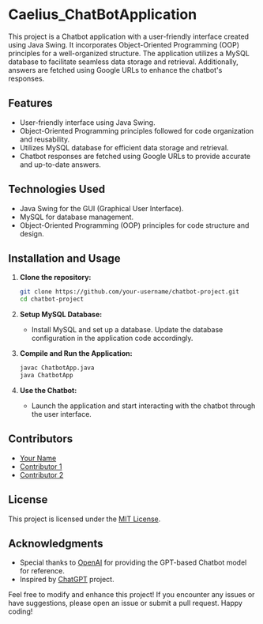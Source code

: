 # Caelius_ChatBotApplication

This project is a Chatbot application with a user-friendly interface created using Java Swing. It incorporates Object-Oriented Programming (OOP) principles for a well-organized structure. The application utilizes a MySQL database to facilitate seamless data storage and retrieval. Additionally, answers are fetched using Google URLs to enhance the chatbot's responses.

## Features

- User-friendly interface using Java Swing.
- Object-Oriented Programming principles followed for code organization and reusability.
- Utilizes MySQL database for efficient data storage and retrieval.
- Chatbot responses are fetched using Google URLs to provide accurate and up-to-date answers.

## Technologies Used

- Java Swing for the GUI (Graphical User Interface).
- MySQL for database management.
- Object-Oriented Programming (OOP) principles for code structure and design.

## Installation and Usage

1. **Clone the repository:**

    ```bash
    git clone https://github.com/your-username/chatbot-project.git
    cd chatbot-project
    ```

2. **Setup MySQL Database:**

    - Install MySQL and set up a database. Update the database configuration in the application code accordingly.

3. **Compile and Run the Application:**

    ```bash
    javac ChatbotApp.java
    java ChatbotApp
    ```

4. **Use the Chatbot:**

    - Launch the application and start interacting with the chatbot through the user interface.

## Contributors

- [Your Name](https://github.com/your-username)
- [Contributor 1](https://github.com/contributor1)
- [Contributor 2](https://github.com/contributor2)

## License

This project is licensed under the [MIT License](LICENSE).

## Acknowledgments

- Special thanks to [OpenAI](https://openai.com/) for providing the GPT-based Chatbot model for reference.
- Inspired by [ChatGPT](https://github.com/openai/chatgpt) project.

Feel free to modify and enhance this project! If you encounter any issues or have suggestions, please open an issue or submit a pull request. Happy coding!


 
